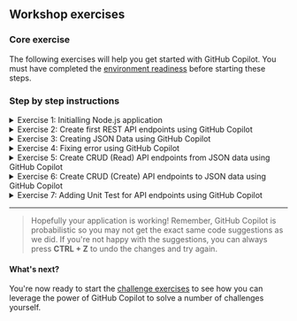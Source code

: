 ## Workshop exercises

### Core exercise

The following exercises will help you get started with GitHub Copilot. You must have completed the [environment readiness](<./1. environment readiness.md>) before starting these steps.


### Step by step instructions

<details>
<summary>Exercise 1: Initialling Node.js application</summary>

---

**Starting Point**: You should have the repo open in Codespaces (or VS Code)

1. Press ```CTRL + ` ``` to open the terminal window in VS Code if it is not already open.

2. Enter ```npm install``` in the terminal window and press **ENTER** to install the required dependencies. TIP: Ignore any issues displayed after you run this command.

</details>

<details>
<summary>Exercise 2: Create first REST API endpoints using GitHub Copilot</summary>

---

1. Open file: ```app.js```

2. At the file, scroll down to where you find the ```// TODO: Exercise 2``` comment

3. **Replace** the comment to provide context to GitHub Copilot on what you want assistance to do. Try adding the following comment and press **ENTER** to generate a suggestion. 

```javascript
// create an Express REST API server that return JSON data i.e "Salam Malaysia Madani!!" when a user sends a GET request to the server's /api/ path
```
 

Let's start by running the application to learn what it does.

4. Enter ```npm start``` in the terminal window and press **ENTER** to run the application.

5. In the pop-up window that appears in the bottom right corner of the Codespace window, click the **Open in Browser** button. This will securely map port 3000 from the Codespace environment (if you're using Codespaces) to your local browser.

<img width="460" alt="Open in Browser" src="../assets/open-in-browser.jpg">

6. At the browser add the following path ```/api``` and press **ENTER** to run the API endpoint. You should get the following result. 

<img width="300" alt="Open in Browser" src="../assets/first-api-endpoint.jpg">

7. Close the browser window for now and return to the Codespace window.

8. Ensure your focus is in the terminal window and press ``` CTRL + C ``` to stop the application.

</details>

<details>
<summary>Exercise 3: Creating JSON Data using GitHub Copilot</summary>

---

>Let's create a JSON data - list of Malaysian's States using GitHub copilot chat in **Malay Language**

1. Create a new file: ```negeri.json```

2. Click <img width="50" alt="Open in Browser" src="../assets/copilot-chat-icon.png"> **GitHub Copilot Chat** icon

3. Add the following text and press **ENTER** 

```
senarai negeri-negeri di malaysia dalam format JSON - id dan nama negeri
```

4. The following are the sample suggested result 

<img  alt="Open in Browser" src="../assets/copilot-chat-negeri.png">

5. Copy and paste the result to **negeri.json** file

</details>

<details>
<summary>Exercise 4: Fixing error using GitHub Copilot</summary>

---

>Let's fix syntax error using GitHub copilot

1. Open **negeri.json** file

2. Delete all the JSON value starts with ```Wilayah Persekutuan...``` as per the following

```JSON
[
    {"id": 1, "nama": "Johor"},
    {"id": 2, "nama": "Kedah"},
    {"id": 3, "nama": "Kelantan"},
    {"id": 4, "nama": "Melaka"},
    {"id": 5, "nama": "Negeri Sembilan"},
    {"id": 6, "nama": "Pahang"},
    {"id": 7, "nama": "Pulau Pinang"},
    {"id": 8, "nama": "Perak"},
    {"id": 9, "nama": "Perlis"},
    {"id": 10, "nama": "Selangor"},
    {"id": 11, "nama": "Terengganu"},
    {"id": 12, "nama": "Sabah"},
    {"id": 13, "nama": "Sarawak"},
]
```

3. We can see in Codespaces that there is an error at the end of line 14 - ```},```

4. Move the cursor to the error and click <img width="50" alt="Open in Browser" src="../assets/show-code-actions.png"> **Show Code Actions** icon. 

5. Select **Explain using Copilot** and read the error explanation at **GitHub copilot chat**

<img  alt="Open in Browser" src="../assets/explain-using-copilot.png">

6. Move the cursor to the error and click <img width="50" alt="Open in Browser" src="../assets/show-code-actions.png"> **Show Code Actions** icon again and select **Fix using Copilot**, view the possible suggestion and click **Accept**

<img  alt="Open in Browser" src="../assets/fix-using-copilot.png">


</details>

<details>
<summary>Exercise 5: Create CRUD (Read) API endpoints from JSON data using GitHub Copilot</summary>

---

>Let's create a REST API endpoints to read data from the JSON file

1. Open file: ```app.js```

2. At the file, scroll down to where you find the ```// TODO: Exercise 5``` comment

3. **Replace** the comment to provide context to GitHub Copilot to create a REST API endpoints to read data from the JSON file. Try adding the following comment and press **ENTER** to generate a suggestion. 

```javascript
// create a route in the Express server that returns the JSON data from the "negeri.json" file when a user sends a GET request to the server's /api/negeri path
```

2. The following is the sample suggested code

```javascript
const negeri = require('./negeri.json');
app.get('/api/negeri', (req, res) => {
    res.json(negeri);
});
```
---

>Let's start by running the application to learn what it does.

3. Enter ```npm start``` in the terminal window and press **ENTER** to run the application.

4. In the pop-up window that appears in the bottom right corner of the Codespace window, click the **Open in Browser** button. This will securely map port 3000 from the Codespace environment (if you're using Codespaces) to your local browser.

<img width="460" alt="Open in Browser" src="../assets/open-in-browser.jpg">

5. At the browser add the following path ```/api/negeri``` and press **ENTER** to run the API endpoint. You should get the following result. 

<img width="700" alt="Open in Browser" src="../assets/api-negeri-get.png">

or

7. Open file: ```uji.http```, scroll down to where you find the ```// Exercise 5``` comment, click ```Send Request``` to execute GET request to API endpoints

<img width="400" alt="Open in Browser" src="../assets/rest-exercise-5.png">

8. An output window will display JSON data

7. At the terminal window, press ``` CTRL + C ``` to stop the application.

</details>

<details>
<summary>Exercise 6: Create CRUD (Create) API endpoints to JSON data using GitHub Copilot</summary>

---

>Let's create a REST API endpoints to add a data to the JSON file

1. Open file: ```app.js```

2. At the file, scroll down to where you find the ```// TODO: Exercise 6``` comment

3. **Replace** the comment to provide context to GitHub Copilot to create a REST API endpoints to add data to the JSON file. Try adding the following comment and press **ENTER** to generate a suggestion. 

```javascript
// create a POST request route in the Express server that add a new state as JSON object to the JSON data array from the "negeri.json" file and save the file
```

2. The following is the sample suggested code

```javascript
app.use(express.json());
app.post('/api/negeri', (req, res) => {
    fs.readFile('negeri.json', 'utf8', (err, data) => {
        if (err) {
            console.error(err);
            res.status(500).json({ error: 'Internal Server Error' });
        } else {
            const negeri = JSON.parse(data);
            negeri.push(req.body);
            fs.writeFile('negeri.json', JSON.stringify(negeri), (err) => {
                if (err) {
                    console.error(err);
                    res.status(500).json({ error: 'Internal Server Error' });
                } else {
                    res.json({ message: 'State added successfully' });
                }
            });
        }
    });
});
```
---

>Let's start by running the application to learn what it does.

3. Enter ```npm start``` in the current terminal window and press **ENTER** to run the application.

4. Open file: ```uji.http```

5. At the file, scroll down to where you find the ```// Exercise 6``` comment, click ```Send Request``` to execute POST request to API endpoints

<img width="400" alt="Open in Browser" src="../assets/rest-exercise-6.png">

6. An output window will display the following similar result

```
HTTP/1.1 200 OK
X-Powered-By: Express
Content-Type: application/json; charset=utf-8
Content-Length: 38
ETag: W/"26-ZESQLMmbZebMQs27fAztX4eUBLc"
Date: Wed, 21 Feb 2024 05:30:38 GMT
Connection: close

{
  "message": "State added successfully"
}
```

6. Open **negeri.json** file and verify that the new entry listed in the list

or

7. Open file: ```uji.http```, scroll down to where you find the ```// Exercise 5``` comment, click ```Send Request``` to execute GET request to API endpoints

<img width="400" alt="Open in Browser" src="../assets/rest-exercise-5.png">

8. An output window will display JSON data with the new added entry

</details>

<details>
<summary>Exercise 7: Adding Unit Test for API endpoints using GitHub Copilot</summary>

---

>Let's create a Unit Test for the REST API endpoints.

1. Open **app.js**, select all the REST API routes, press ```CTRL + I``` to open **GitHub Copilot Chat**

<img width="400" alt="Open in Browser" src="../assets/copilot-tests.png">

3. Type **/tests** and press **ENTER**.

<img width="400" alt="Open in Browser" src="../assets/copilot-create-tests.png">

4. Press **Accept** to automatically create a test file: **app.test.js**

5. The following is the sample suggested code:

```javascript
const request = require('supertest');
const app = require('./app');

describe('GET /api/', () => {
  it('should return "Salam Malaysia Madani!!"', async () => {
    const response = await request(app).get('/api/');
    expect(response.status).toBe(200);
    expect(response.body.message).toBe('Salam Malaysia Madani!!');
  });
});

describe('GET /api/negeri', () => {
  it('should return JSON data from "negeri.json"', async () => {
    const response = await request(app).get('/api/negeri');
    expect(response.status).toBe(200);
    expect(response.body).toEqual(expect.any(Array));
  });
});
```

6. Press ```CTRL + ` ``` to open the terminal window in codespaces if it is not already open.

7. Enter ```npm test ``` to run the test and verify the test result.

</details>


---


>Hopefully your application is working! Remember, GitHub Copilot is probabilistic so you may not get the exact same code suggestions as we did. If you're not happy with the suggestions, you can always press **CTRL + Z** to undo the changes and try again.


#### What's next?
You're now ready to start the [challenge exercises](<./3. challenge exercises.md>) to see how you can leverage the power of GitHub Copilot to solve a number of challenges yourself.
